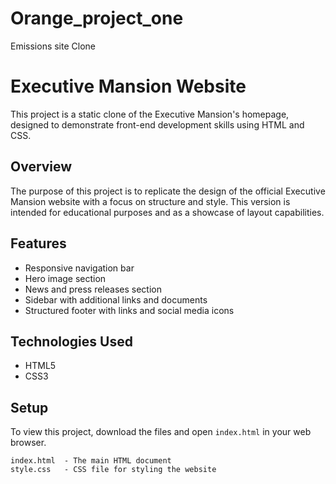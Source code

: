 # Orange_project_one
Emissions site Clone

# Executive Mansion Website

This project is a static clone of the Executive Mansion's homepage, designed to demonstrate front-end development skills using HTML and CSS. 

## Overview

The purpose of this project is to replicate the design of the official Executive Mansion website with a focus on structure and style. This version is intended for educational purposes and as a showcase of layout capabilities.

## Features

- Responsive navigation bar
- Hero image section
- News and press releases section
- Sidebar with additional links and documents
- Structured footer with links and social media icons

## Technologies Used

- HTML5
- CSS3

## Setup

To view this project, download the files and open `index.html` in your web browser.

```plaintext
index.html  - The main HTML document
style.css   - CSS file for styling the website

